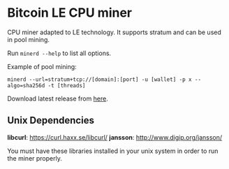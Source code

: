 # Bitcoin LE CPU miner
CPU miner adapted to LE technology. It supports stratum and can be used in pool mining.

Run ```minerd --help``` to list all options.

Example of pool mining:
```
minerd --url=stratum+tcp://[domain]:[port] -u [wallet] -p x --algo=sha256d -t [threads]
```

Download latest release from [here](../../releases).

## Unix Dependencies

**libcurl**: https://curl.haxx.se/libcurl/
**jansson**: http://www.digip.org/jansson/

You must have these libraries installed in your unix system in order to run the miner properly.

